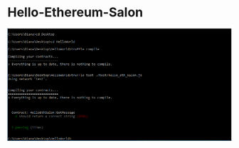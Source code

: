 # Hello-Ethereum-Salon
![image](https://github.com/Dilianny/Hello-Ethereum-Salon/blob/master/Helloworld%20copile.PNG)
